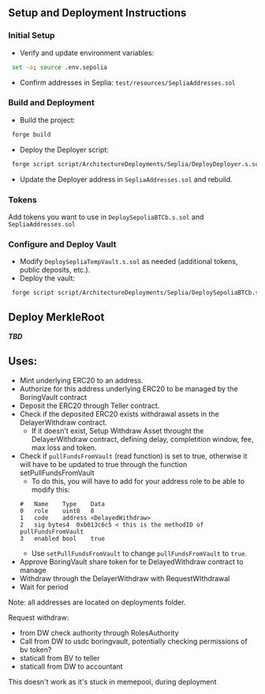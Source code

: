 ## Setup and Deployment Instructions

### Initial Setup

- Verify and update environment variables:
 ```bash
  set -a; source .env.sepolia
 ```
- Confirm addresses in Seplia: `test/resources/SepliaAddresses.sol`

### Build and Deployment
- Build the project:
 ```bash
  forge build
 ```
- Deploy the Deployer script:
 ```bash
  forge script script/ArchitectureDeployments/Seplia/DeployDeployer.s.sol:DeployDeployerScript --with-gas-price 30000000000 --slow --broadcast -vvvvvv
 ```
- Update the Deployer address in `SepliaAddresses.sol` and rebuild.

### Tokens

Add tokens you want to use in `DeploySepoliaBTCb.s.sol` and `SepliaAddresses.sol`

### Configure and Deploy Vault
- Modify `DeploySepliaTempVault.s.sol` as needed (additional tokens, public deposits, etc.).
- Deploy the vault:
 ```bash
  forge script script/ArchitectureDeployments/Seplia/DeploySepoliaBTCb.s.sol:DeploySepoliaBTCb --with-gas-price 30000000000 --slow --broadcast -vvvvv
 ```

## Deploy MerkleRoot

***TBD***

## Uses:

- Mint underlying ERC20 to an address.
- Authorize for this address underlying ERC20 to be managed by the BoringVault contract
- Deposit the ERC20 through Teller contract.
- Check if the deposited ERC20 exists withdrawal assets in the DelayerWithdraw contract.  
    - If it doesn't exist, Setup Withdraw Asset throught the DelayerWithdraw contract, defining delay, completition window, fee, max loss and token.
- Check if `pullFundsFromVault` (read function) is set to true, otherwise it will have to be updated to true through the function setPullFundsFromVault
    - To do this, you will have to add for your address role to be able to modify this:
    ```
    #	Name	Type	Data
    0	role	uint8	8
    1	code	address	<DelayedWithdraw>
    2	sig	bytes4	0xb013c6c5 < this is the methodID of pullFundsFromVault
    3	enabled	bool	true
    ```
    - Use `setPullFundsFromVault` to change `pullFundsFromVault` to `true`.
- Approve BoringVault share token for te DelayedWithdraw contract to manage
- Withdraw through the DelayerWithdraw with RequestWIthdrawal
- Wait for period 

Note: all addresses are located on deployments folder.


Request withdraw:
- from DW check authority through RolesAuthority
- Call from DW to usdc boringvault, potentially checking permissions of bv token?
- staticall from  BV to teller
- staticall from DW to accountant

This doesn't work as it's stuck in memepool, during deployment
